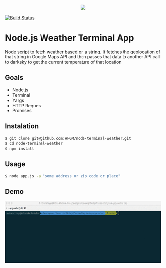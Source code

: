 <p align="center">
  <img width="150" src="https://upload.wikimedia.org/wikipedia/commons/thumb/d/d9/Node.js_logo.svg/590px-Node.js_logo.svg.png" />
</p>

[![Build Status](https://travis-ci.org/andremartingo/node-terminal-weather.svg?branch=master)](https://travis-ci.org/AFGM/node-terminal-weather)

# Node.js Weather Terminal App
Node script to fetch weather based on a string.
It fetches the geolocation of that string in Google Maps API and then passes that data to another API call to darksky to get the current temperature of that location

## Goals
* Node.js
* Terminal
* Yargs
* HTTP Request
* Promises

## Instalation
```bash
$ git clone git@github.com:AFGM/node-terminal-weather.git
$ cd node-terminal-weather
$ npm install
```
## Usage
```bash
$ node app.js -a "some address or zip code or place"
```
## Demo
<img width="600" height="200" title="Size Limit logo" src="./demo.gif">
